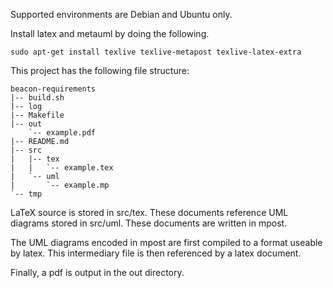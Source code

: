 Supported environments are Debian and Ubuntu only.

Install latex and metauml by doing the following.

    sudo apt-get install texlive texlive-metapost texlive-latex-extra


This project has the following file structure:

```
beacon-requirements
|-- build.sh
|-- log
|-- Makefile
|-- out
    `-- example.pdf
|-- README.md
|-- src
|   |-- tex
|   |   `-- example.tex
|   `-- uml
|       `-- example.mp
`-- tmp
```

LaTeX source is stored in src/tex. These documents reference UML
diagrams stored in src/uml. These documents are written in mpost.

The UML diagrams encoded in mpost are first compiled to a format
useable by latex. This intermediary file is then referenced by
a latex document.

Finally, a pdf is output in the out directory.
